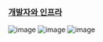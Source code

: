 ### [개발자와 인프라](https://www.inflearn.com/courses/lecture?courseId=335940&unitId=261908)

![image](https://github.com/user-attachments/assets/ddcb5df5-5083-4807-8523-e5e2651d22cd)
![image](https://github.com/user-attachments/assets/9f8c863a-8bf7-4323-872e-39379daa7768)
![image](https://github.com/user-attachments/assets/a82a9771-e8a0-462a-9a5e-f3455fb6035d)
